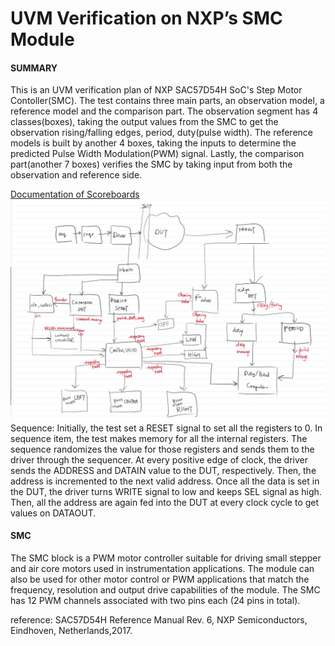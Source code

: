 # UVM Verification on NXP’s SMC Module

#### SUMMARY
This is an UVM verification plan of NXP SAC57D54H SoC's Step Motor Contoller(SMC). The test contains three main parts, an observation model, a reference model and the comparison part. The observation segment has 4 classes(boxes), taking the output values from the SMC to get the observation rising/falling edges, period, duty(pulse width). The reference models is built by another 4 boxes, taking the inputs to determine the predicted Pulse Width Modulation(PWM) signal. Lastly, the comparison part(another 7 boxes) verifies the SMC by taking input from both the observation and reference side.

[Documentation of Scoreboards](https://github.com/letitbe0201/NXP-SAC57D54H-SMC-Verification/blob/master/documentation/boxes.txt)
![Image of Boxes](https://raw.githubusercontent.com/letitbe0201/NXP-SAC57D54H-SMC-Verification/master/documentation/boxes.jpg)
Sequence:
Initially, the test set a RESET signal to set all the registers to 0. In sequence item, the test makes memory for all the internal registers. The sequence randomizes the value for those registers and sends them to the driver through the sequencer. At every positive edge of clock, the driver sends the ADDRESS and DATAIN value to the DUT, respectively. Then, the address is incremented to the next valid address. Once all the data is set in the DUT, the driver turns WRITE signal to low and keeps SEL signal as high. Then, all the address are again fed into the DUT at every clock cycle to get values on DATAOUT.


#### SMC
The SMC block is a PWM motor controller suitable for driving small stepper and air core motors used in instrumentation applications. The
module can also be used for other motor control or PWM applications that match the frequency, resolution and output drive capabilities of the module. The SMC has 12 PWM channels associated with two pins each (24 pins in total).

reference: SAC57D54H Reference Manual Rev. 6, NXP Semiconductors, Eindhoven, Netherlands,2017.